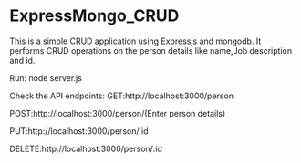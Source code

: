 # ExpressMongo_CRUD
This is a simple CRUD application using Expressjs and mongodb.
It performs CRUD operations on the person details like name,Job description and id.

Run:
node server.js

Check the API endpoints:
GET:http://localhost:3000/person

POST:http://localhost:3000/person/(Enter person details)

PUT:http://localhost:3000/person/:id

DELETE:http://localhost:3000/person/:id
